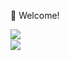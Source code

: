 👋 Welcome!

<div align="center">
  <img align="left" src="https://github-readme-stats.vercel.app/api?username=brandedux&show_icons=true&theme=radical" /><br />
  <img align="left" src="https://github-readme-stats.vercel.app/api/top-langs/?username=brandedux&layout=compact&theme=radical" />
</div>

<!---
brandedux/brandedux is a ✨ special ✨ repository because its `README.md` (this file) appears on your GitHub profile.
You can click the Preview link to take a look at your changes.
--->
